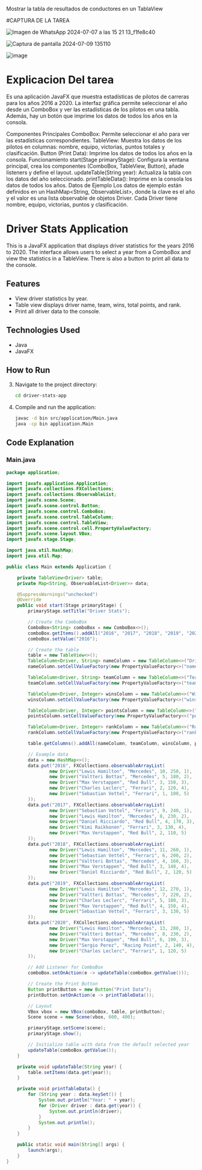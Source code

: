 Mostrar la tabla de resultados de conductores en un TablaView

#CAPTURA DE LA TAREA

![Imagen de WhatsApp 2024-07-07 a las 15 21 13_f1fe8c40](https://github.com/brayton992/Mostrar-la-tabla-de-resultados-de-conductores-en-un-TablaView-Individual-1/assets/142423609/be5df11c-d270-4034-93ec-de382a5a96d4)


![Captura de pantalla 2024-07-09 135110](https://github.com/Ivanmurillojr30/tabla-de-resultados-de-conductores/assets/168851753/7fab6ce9-8aab-4ab9-b3c4-b4ba39069270)


![image](https://github.com/brayton992/Mostrar-la-tabla-de-resultados-de-conductores-en-un-TablaView-Individual-1/assets/142423609/090f12d2-8c78-4c6d-a146-1174444e2d5a)



# Explicacion Del tarea

Es una aplicación JavaFX que muestra estadísticas de pilotos de carreras para los años 2016 a 2020. La interfaz gráfica permite seleccionar el año desde un ComboBox y ver las estadísticas de los pilotos en una tabla. Además, hay un botón que imprime los datos de todos los años en la consola.

Componentes Principales
ComboBox: Permite seleccionar el año para ver las estadísticas correspondientes.
TableView: Muestra los datos de los pilotos en columnas: nombre, equipo, victorias, puntos totales y clasificación.
Button (Print Data): Imprime los datos de todos los años en la consola.
Funcionamiento
start(Stage primaryStage): Configura la ventana principal, crea los componentes (ComboBox, TableView, Button), añade listeners y define el layout.
updateTable(String year): Actualiza la tabla con los datos del año seleccionado.
printTableData(): Imprime en la consola los datos de todos los años.
Datos de Ejemplo
Los datos de ejemplo están definidos en un HashMap<String, ObservableList<Driver>>, donde la clave es el año y el valor es una lista observable de objetos Driver. Cada Driver tiene nombre, equipo, victorias, puntos y clasificación.

# Driver Stats Application

This is a JavaFX application that displays driver statistics for the years 2016 to 2020. The interface allows users to select a year from a ComboBox and view the statistics in a TableView. There is also a button to print all data to the console.

## Features

- View driver statistics by year.
- Table view displays driver name, team, wins, total points, and rank.
- Print all driver data to the console.

## Technologies Used

- Java
- JavaFX

## How to Run


3. Navigate to the project directory:
    ```bash
    cd driver-stats-app
    ```
4. Compile and run the application:
    ```bash
    javac -d bin src/application/Main.java
    java -cp bin application.Main
    ```

## Code Explanation

### Main.java

```java
package application;

import javafx.application.Application;
import javafx.collections.FXCollections;
import javafx.collections.ObservableList;
import javafx.scene.Scene;
import javafx.scene.control.Button;
import javafx.scene.control.ComboBox;
import javafx.scene.control.TableColumn;
import javafx.scene.control.TableView;
import javafx.scene.control.cell.PropertyValueFactory;
import javafx.scene.layout.VBox;
import javafx.stage.Stage;

import java.util.HashMap;
import java.util.Map;

public class Main extends Application {

    private TableView<Driver> table;
    private Map<String, ObservableList<Driver>> data;

    @SuppressWarnings("unchecked")
    @Override
    public void start(Stage primaryStage) {
        primaryStage.setTitle("Driver Stats");

        // Create the ComboBox
        ComboBox<String> comboBox = new ComboBox<>();
        comboBox.getItems().addAll("2016", "2017", "2018", "2019", "2020");
        comboBox.setValue("2016");

        // Create the table
        table = new TableView<>();
        TableColumn<Driver, String> nameColumn = new TableColumn<>("Driver Name");
        nameColumn.setCellValueFactory(new PropertyValueFactory<>("name"));

        TableColumn<Driver, String> teamColumn = new TableColumn<>("Team");
        teamColumn.setCellValueFactory(new PropertyValueFactory<>("team"));

        TableColumn<Driver, Integer> winsColumn = new TableColumn<>("Wins");
        winsColumn.setCellValueFactory(new PropertyValueFactory<>("wins"));

        TableColumn<Driver, Integer> pointsColumn = new TableColumn<>("Total Points");
        pointsColumn.setCellValueFactory(new PropertyValueFactory<>("points"));

        TableColumn<Driver, Integer> rankColumn = new TableColumn<>("Rank");
        rankColumn.setCellValueFactory(new PropertyValueFactory<>("rank"));

        table.getColumns().addAll(nameColumn, teamColumn, winsColumn, pointsColumn, rankColumn);

        // Example data
        data = new HashMap<>();
        data.put("2016", FXCollections.observableArrayList(
                new Driver("Lewis Hamilton", "Mercedes", 10, 250, 1),
                new Driver("Valtteri Bottas", "Mercedes", 5, 180, 2),
                new Driver("Max Verstappen", "Red Bull", 3, 150, 3),
                new Driver("Charles Leclerc", "Ferrari", 2, 120, 4),
                new Driver("Sebastian Vettel", "Ferrari", 1, 100, 5)
        ));
        data.put("2017", FXCollections.observableArrayList(
                new Driver("Sebastian Vettel", "Ferrari", 9, 240, 1),
                new Driver("Lewis Hamilton", "Mercedes", 8, 230, 2),
                new Driver("Daniel Ricciardo", "Red Bull", 4, 170, 3),
                new Driver("Kimi Raikkonen", "Ferrari", 3, 130, 4),
                new Driver("Max Verstappen", "Red Bull", 2, 110, 5)
        ));
        data.put("2018", FXCollections.observableArrayList(
                new Driver("Lewis Hamilton", "Mercedes", 11, 260, 1),
                new Driver("Sebastian Vettel", "Ferrari", 6, 200, 2),
                new Driver("Valtteri Bottas", "Mercedes", 4, 160, 3),
                new Driver("Max Verstappen", "Red Bull", 3, 140, 4),
                new Driver("Daniel Ricciardo", "Red Bull", 2, 120, 5)
        ));
        data.put("2019", FXCollections.observableArrayList(
                new Driver("Lewis Hamilton", "Mercedes", 12, 270, 1),
                new Driver("Valtteri Bottas", "Mercedes", 7, 220, 2),
                new Driver("Charles Leclerc", "Ferrari", 5, 180, 3),
                new Driver("Max Verstappen", "Red Bull", 4, 150, 4),
                new Driver("Sebastian Vettel", "Ferrari", 3, 130, 5)
        ));
        data.put("2020", FXCollections.observableArrayList(
                new Driver("Lewis Hamilton", "Mercedes", 13, 280, 1),
                new Driver("Valtteri Bottas", "Mercedes", 8, 230, 2),
                new Driver("Max Verstappen", "Red Bull", 6, 190, 3),
                new Driver("Sergio Perez", "Racing Point", 2, 140, 4),
                new Driver("Charles Leclerc", "Ferrari", 1, 120, 5)
        ));

        // Add Listener for ComboBox
        comboBox.setOnAction(e -> updateTable(comboBox.getValue()));

        // Create the Print Button
        Button printButton = new Button("Print Data");
        printButton.setOnAction(e -> printTableData());

        // Layout
        VBox vbox = new VBox(comboBox, table, printButton);
        Scene scene = new Scene(vbox, 600, 400);

        primaryStage.setScene(scene);
        primaryStage.show();

        // Initialize table with data from the default selected year
        updateTable(comboBox.getValue());
    }

    private void updateTable(String year) {
        table.setItems(data.get(year));
    }

    private void printTableData() {
        for (String year : data.keySet()) {
            System.out.println("Year: " + year);
            for (Driver driver : data.get(year)) {
                System.out.println(driver);
            }
            System.out.println();
        }
    }

    public static void main(String[] args) {
        launch(args);
    }
}
